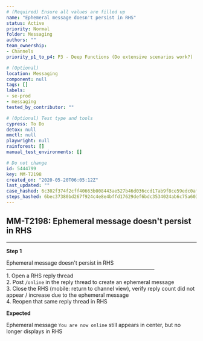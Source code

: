 ```yaml
---
# (Required) Ensure all values are filled up
name: "Ephemeral message doesn't persist in RHS"
status: Active
priority: Normal
folder: Messaging
authors: ""
team_ownership: 
- Channels
priority_p1_to_p4: P3 - Deep Functions (Do extensive scenarios work?)

# (Optional)
location: Messaging
component: null
tags: []
labels: 
- se-prod
- messaging
tested_by_contributor: ""

# (Optional) Test type and tools
cypress: To Do
detox: null
mmctl: null
playwright: null
rainforest: []
manual_test_environments: []

# Do not change
id: 5444799
key: MM-T2198
created_on: "2020-05-20T06:05:12Z"
last_updated: ""
case_hashed: 6c302f374f2cff40663b008443ae527b46d036ccd17ab9f8ce59edc0af3c8452b6d95750bc95d188091578e4075549cd
steps_hashed: 6bec37380bd267f924c4e8e4bffd17629def6bdc3534024ab6c75a603c03cfbb8eab7bcfad4ef4b7429c9ca756101f5e
---
```


<!-- (Auto-generated) Based on frontmatter's "key" and "name" -->

## MM-T2198: Ephemeral message doesn't persist in RHS

---

**Step 1**

Ephemeral message doesn't persist in RHS\
————————————————————————————\
1\. Open a RHS reply thread\
2\. Post `/online` in the reply thread to create an ephemeral message\
3\. Close the RHS (mobile: return to channel view), verify reply count did not appear / increase due to the ephemeral message\
4\. Reopen that same reply thread in RHS

**Expected**

Ephemeral message `You are now online` still appears in center, but no longer displays in RHS
